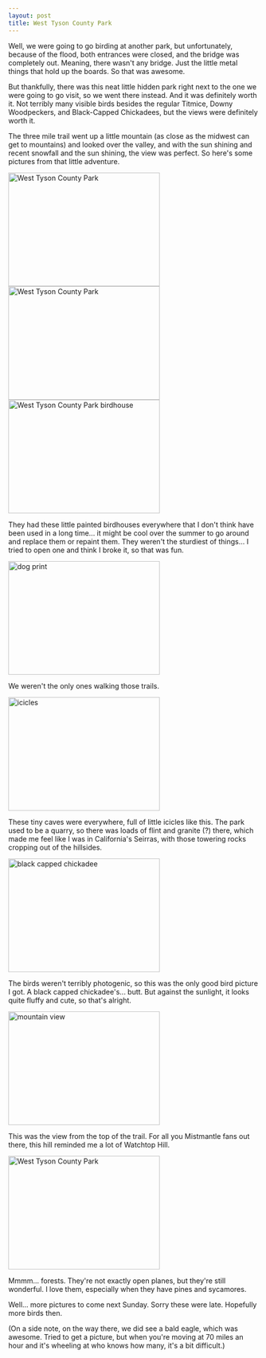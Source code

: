 ```yaml
---
layout: post
title: West Tyson County Park
---
```


Well, we were going to go birding at another park, but unfortunately, because of the flood, both entrances were closed, and the bridge was completely out. Meaning, there wasn't any bridge. Just the little metal things that hold up the boards. So that was awesome. 

But thankfully, there was this neat little hidden park right next to the one we were going to go visit, so we went there instead. And it was definitely worth it. Not terribly many visible birds besides the regular Titmice, Downy Woodpeckers, and Black-Capped Chickadees, but the views were definitely worth it. 

The three mile trail went up a little mountain (as close as the midwest can get to mountains) and looked over the valley, and with the sun shining and recent snowfall and the sun shining, the view was perfect. So here's some pictures from that little adventure. 

<img src="https://lh3.googleusercontent.com/MYxB7wWkmPpZNPHRX4MrqLEJMZoqX8JM46mgRNjdXvDAqVh8AvoZcm-XGNzK_OPMcA2evwmlXhb7XrunizI86ykwcAi6XTlminbl_aJyKJs-yAoV_gKMjH-TpZIcDUIociFE_pRGFKIbuVAFO_5ZAEvCio_fCty0G8qJ_x-1RuGnZw_eXRmLYtJbPdIn5_3GrRYVCPnf3PDuFPC6DFhwlLI5OBGkpSaTOR7XSZ2qCdA4gjlG-9lIlDHuz85AF3iFBU3JUFZbXwYgcJWFeQS2ZnFsZWnEW2LvvADidLcxfPDRIvqZZh1gOslFWOwO-m73RMlVkyFIAfP-L9Dpo0v5ZSqyoVWUKRDZExYMIViGobfdY0BZAvFsg6aPp5W5SVPY8OaWsSDU00NnO6ozzPNf0Be0YMm9nX58cnF4lu6zoVsQOjqjzLczEgCgfyjEjsnUiNzHnloE6rdu8PgUbG3UWsIBNqZbQw1TrZXf3e9q5JR8M1g6pUKo__DtqolUrdrUz7sdtyGv4-4T4JONMB2LkJy82tJI2BmQwBt9Itn--XVGC968c0RA7t-6so0UJJGEk_Ib=w862-h646-no" alt="West Tyson County Park" style="width:304px;height:228px;">

<img src="https://lh3.googleusercontent.com/lrY-WG9k4qYJy5SVLdYQ8zL2g8CB2akYjIYCZ4WnloKt0TcT4QFMy1eW0f6ReYpvZ0PutUDBwL-DQCHc5Z1MBlJCvrZsI5ndL82F6ZPwxxCAMC56RyrbSFQJR5rKwNUuiuX8L8HbV2M5JSKUIZf_YJ-JddOryD9wJczohzS3yM-6gOx4kk3t4VCMUGTA0Ns1wAgwfjzwq8r2klWGUyNYeuHBO-TfDUjaXs3GjSU9flD8-PmuyU5eTm-kkpJ2RdtnHGLstij6Gj6yaF5YNBp5J1xV2BlbuOXY9L69YPTaAKPgcgV2O6dIk6K0TYzCAV-aoHLdjAYRzMe9Pt8b8Ru_atUt_x5lOFAYNctAmga8izxqGH3FNa7RYkJ3yLn5CCTsS1hyofGda3qhJcuTyMll1DlhpZ74Acoka4sMtWbAMdsLZ3vp9XURdNofvhbnmsNImS-L0AlM_4ERD3c4P_-yW67Cj1byC7TAjJQHPNQNbpDXMew9azQsaJJ4Wgcm_9gNWngG1ZbEKdz7u-fnLNumeARV1cQ2zbOOPXplPYKnsPU_uG7pRGXGHfD-le5kc2XZRQS-=w862-h646-no" alt="West Tyson County Park" style="width:304px;height:228px;">

<img src="https://lh3.googleusercontent.com/wmSMbVpYXdsyoG4LHsHsMYXkT4Y8Xv0IF0iManNdojkiORXwqwwSUFB3OcHWU3xwkRGUcRqFf0yKKXNaz6VHbO1K572ox6G0Hw7b5fHSOmkDWyPD-6LqvTJKuky84yl7FdV_28aLkDd1oRiBfsB3MxgVrnqhoyZ7YIruQT_haBl8O5L7lCOj5giLQjTvX5i9-uIBFbve7yz56Jkyz0eqnnIqv56NFev9cYGwEfpGxXjQBIclgSZtKKBEOVax2vIuhDXakiXPC-SqlyiePt_EGyfYO22vj4IXHFObh9eZS0J62c7ofVBsyoN4XFuzMlOzhHcAuh6deDuckh5biEmiChM9O-AAZDxfm9fCwA0gSZ2wJDyfpra4JdVEUDP9z0Rf07H0nsmC2hvYumhWwUyQkJJ88iI8GoEAdHY3vXKFmG_U3jP5Y2YbZYapbOt85iCse5y1GXBBCjZh6a9uKkylEPgjkppPP5SwmjPW7B_RRrYS2tkbUmi9rkPY80eInTWTt0vkFdQZRYEjV4yh9QC7yIXT69c9cVPeYSj3CGOXYV9MQ6Y1k7HZyp5P_Z8DAm_pI8el=w862-h646-no" alt="West Tyson County Park birdhouse" style="width:304px;height:228px;">

They had these little painted birdhouses everywhere that I don't think have been used in a long time... it might be cool over the summer to go around and replace them or repaint them. They weren't the sturdiest of things... I tried to open one and think I broke it, so that was fun. 

<img src="https://lh3.googleusercontent.com/VA2cfH8PWPFrZPvrvjEq1hV57f1A7f07CCyeTtKlW6GNqNqlXaidqnuRRsXJ8ez_krUYcO1lQI4RLG5cBMO3Z2JTwuxPzewaOex-89CElK7CnHbK4bJomtGdQUAoBBbHEMfMBTFpacjQ7R9h1R99_6nkwbbfMCgXlQfGP9hfzDwku7jeRKBGM1LqXHnTDQep4SOiCCTJTmBGBKN3rhbpu1z-LLF2linl57mBdfZHmY3zw8gtWlxFPAb853eY-FJQMYrP1Q53j5b0wfiBzHk2lNm3e-QWSZMEB-EhU_0zql-cFKdiP2-d1oHWyMA7hyPoIfa6TZe15njm1dk0h22y_S8IzCYizMlg7HMgqKvIr_mWK4E1eaZq_YLFpjYm7dbpYez6asrnV8dJLB21UW7dnCZWea2sq_01fHWuVGE9HJxiPXh8tfcj125-CHSzHhq-uIn2TsO9xQjJnCAdsSG1s9PMHVBmaM6o94MXNE8BJBF1rLfZoefQesPpYNfW9tLZrd-k01Q-mQvmVLpwE7A0mTQVDhGlPA6UgUsjG4HuXUuZnLajEHvxydTCmArV1g9HLabP=w862-h646-no" alt="dog print" style="width:304px;height:228px;">

We weren't the only ones walking those trails.

<img src="https://lh3.googleusercontent.com/KVa4PkevKmQ6wrAe03xYz4u4uNoIDUo1Po3ZNLVYJp0hYBJ6JhRjf3m70VHZOda9V9kvETvLH8LdztsGdW50SszPKBu32rjCo_3J3bNXVQZ79ETGtCCvLIcX_HudN7wjOUaWMDKeLLPwNX7d9nKCHffwtq5bdwVblBFcooruPbMWG0GM2f_qsOeiTitnwImpXFpdnj81OUPJnEDwzaFiwmlIneNP4W2j10Oc-Oulrgh-Ewc2wgOMQ6xoM-pxXHJaW3L7sMLvaeXgze5ZBIUQKVPr6VCInuDdBUmYtMu4isTQJc-XUghJumK5bp6SirOfzHgfwVBTgawSYZw9WhjVbhBQvN2uwPiPXgTSVZka5LbL6cTbcinlKODPajAp_GTN170tsXMV2_lZ4ZJQY6jYBFKb7-nCVx1hvwOudSv-v_y-wrxVSshyD5cDhKTLQtH3QAcSXQmtZE2S5yg9bSRhPdCcA5TAVoiKirXa1KghWE4yryudfPNmH5YdL8FpIUdU95-uSzvt7fXavtqVKhTdHitwf5EsRMHCm37BVU_Er6v4vcKfNOpDLEomYZh5u-HpBIIm=w862-h646-no" alt="icicles" style="width:304px;height:228px;">

These tiny caves were everywhere, full of little icicles like this. The park used to be a quarry, so there was loads of flint and granite (?) there, which made me feel like I was in California's Seirras, with those towering rocks cropping out of the hillsides.

<img src="https://lh3.googleusercontent.com/MBdQChZCF9vf1hVfVl53VSQMfBmr_y27oa4VjI_d9KZuBKYDKn4BXBWVcoFcbgQl6rXyb1xOSWYq-tmFcsOKxFlN0roZ0NIlEPB5YX_K5dEiOEp1Oey0uI3ySJoo0J3BFVHYLrRgTXB7k4DYJJ2dxV9F1pM1ttAEOM46OQ1HnsTLE9bKbhnxP6JV9AsibjzG8B4o97oUNwUDirzFd4_UtF8o0YdN3q3QlrO6N50uApw1CCfMtidhLCPknSZhvmhVOpHCcu5_E9lyOl7W3P6yZY7GEKJUHvDaFDVWqnxqclxc6fToMwXn4HMHL2M5iBLXfrtmCynW78dmjSICjMjHZO4x3tb_oPz7s-C1wzklEOF5MXGkl3pe0Kp_ko91wNkc23S1SKtLRNtWRp2dh4kCv7SjGxy1AnIwd7jWxC9bPN0-82VJkfLYehjmgTZWwoe1JWjAT6V3g63vFFXRFQV3DhLpqo8dBX43nlNGfxsBU23wqPw2Af-0-4h8u62s3iTZMUgEyzIr1l41Bbz8GETkSvx-5P50lPJv1ttY7g7m0ZWcJr3kJIMXDLZua9mMgVCeuzkm=w862-h646-no" alt="black capped chickadee" style="width:304px;height:228px;">

The birds weren't terribly photogenic, so this was the only good bird picture I got. A black capped chickadee's... butt. But against the sunlight, it looks quite fluffy and cute, so that's alright. 

<img src="https://lh3.googleusercontent.com/qjCle-fGUQz4qQ1otTDP7tEj6REC16PSqfswEz2MQuVNrSyNTV9GhNZFkapOdyq7ypZrwJc31LjrmoXsR5u1IsFMRA-J_qBKixfTM8YeeQOjlxib5doa5eU6FTtOM9T2t5WvvVLIGyGKl98GQP6h0ZgpntiRDf3I5fUcBz7RvBJYJfxKFuceyfvvTZe5E1Ogddq8XiW6C-U2BX_A1lszisYsERzB0CetoB1S8B0mYFLL-AF-89YogoVLYRGKQ0BvTLfk6zEIqm1JZxKB2R2t3cLybH7k6Uo9_Zr3qrzpL8omV0QdzEuqsuNVDFpuR4XBMKrzoO92UsCWyiK8eMna6Razp4TytRezykgLF-3zY8lZaUv0R8V01XgvnqJQwc-L_SSGwGQSklxxI8B92fJwGqf2C-TEcFsgtfaVN_Qk7tEzZOhjogkNUqOfdArYz9SpB6PIW7UfzpEXlQenHPmYcZOXiIZzst9Sdvrvlt0Sxllmz7ACEUPVmd3d7-2HeXwPQNPDsh242GRp8Qn0NB_1VfKtpI0i3blEPkJhonD__DSW9BaNd5W0aOu8WTNgiTT8T4Cy=w862-h646-no" alt="mountain view" style="width:304px;height:228px;">

This was the view from the top of the trail. For all you Mistmantle fans out there, this hill reminded me a lot of Watchtop Hill.

<img src="https://lh3.googleusercontent.com/9V2AoD_JTloT8_SY3XGug6SRFip9vKwcaaQOEvfEQYP8rzdkteGu5v0gQvIVpdUgqUPNDWeMIV8UU7zUaTXzdAaplPDSJbwGkEBkgAPJ-3sxbPisxBSGP2e5ZpWyyl6t7Xc6YeVnWWFKBQuyHrMcsS_oz7Ui1Dik8kBQC56JphPzA9IfKdEvzSFEM7oUympB3W7S6U6nLXG8x83GDx_FGtqwSVYrKoeiyxlvPEP3LlzYLZKTpNzp_0-OiY-SwhAtaSolO9VF9OyOOn90Ki6ITDj0A3t8RZlMLsoiXWym7GhOH-L4GdRy9OA6pMjF8JJysYku10lLNh1tUc6jOepjyDQidQGtGzT8plVQ3YzRiKF2M02t2gaZvTP5-kUVjBIQVXU9CQLuYq9CzDLBdn0tqxT5F7in6SsG_I_WxhD59GsoDUXG2sKpac0ZIH9dl5EfGLRy7wPxKm7NvlULIigRWLfBXjzDVA4eT_jnwpS3rtQtsxp0Zp7G2F6NrJBtBrAk5TSvsciIk6NWUYwahs5q7pMZuz_E4SmCKfmUKIyOdDgxQ6hJtMCXgWKqifxJVms9U9-n=w862-h646-no" alt="West Tyson County Park" style="width:304px;height:228px;">

Mmmm... forests. They're not exactly open planes, but they're still wonderful. I love them, especially when they have pines and sycamores.

Well... more pictures to come next Sunday. Sorry these were late. Hopefully more birds then. 

(On a side note, on the way there, we did see a bald eagle, which was awesome. Tried to get a picture, but when you're moving at 70 miles an hour and it's wheeling at who knows how many, it's a bit difficult.)




